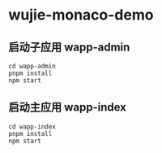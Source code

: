 # wujie-monaco-demo

## 启动子应用 wapp-admin

```
cd wapp-admin
pnpm install
npm start
```

## 启动主应用 wapp-index

```
cd wapp-index
pnpm install
npm start
```